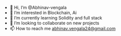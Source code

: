 - 👋 Hi, I’m @Abhinav-vengala
- 👀 I’m interested in Blockchain, Ai
- 🌱 I’m currently learning Solidity and full stack
- 💞️ I’m looking to collaborate on new projects
- 📫 How to reach me abhinav.vengala24@gmail.com 

<!---
Abhinav-vengala/Abhinav-vengala is a ✨ special ✨ repository because its `README.md` (this file) appears on your GitHub profile.
You can click the Preview link to take a look at your changes.
--->
